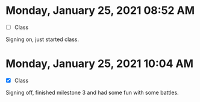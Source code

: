 # Monday, January 25, 2021 08:52 AM
- [ ] Class

Signing on, just started class. 

# Monday, January 25, 2021 10:04 AM
- [x] Class

Signing off, finished milestone 3 and had some fun with some battles. 
